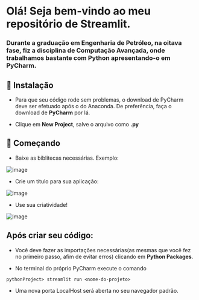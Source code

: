 # Olá! Seja bem-vindo ao meu repositório de Streamlit. 
### Durante a graduação em Engenharia de Petróleo, na oitava fase, fiz a disciplina de Computação Avançada, onde trabalhamos bastante com Python apresentando-o em PyCharm.

## 🔧 Instalação
- Para que seu código rode sem problemas, o download de PyCharm deve ser efetuado após o do Anaconda. De preferência, faça o download de **PyCharm** por lá.

- Clique em **New Project**, salve o arquivo como **.py**

## 🚀 Começando
- Baixe as biblitecas necessárias. Exemplo:

![image](https://user-images.githubusercontent.com/52144604/187575287-610fda5d-0fa2-4091-9c88-7b482d6a9f25.png)

- Crie um título para sua aplicação:

![image](https://user-images.githubusercontent.com/52144604/187575721-caa3bcf8-1643-4097-a236-48420ee52208.png)

- Use sua criatividade!

![image](https://user-images.githubusercontent.com/52144604/187575799-17b4c8cb-3a05-4599-88bc-7f5a29234ce4.png)

## Após criar seu código:

* Você deve fazer as importações necessárias(as mesmas que você fez no primeiro passo, afim de evitar erros) clicando em **Python Packages**.

* No terminal do próprio PyCharm execute o comando 

```
pythonProject> streamlit run <nome-do-projeto>
```

* Uma nova porta LocalHost será aberta no seu navegador padrão.


